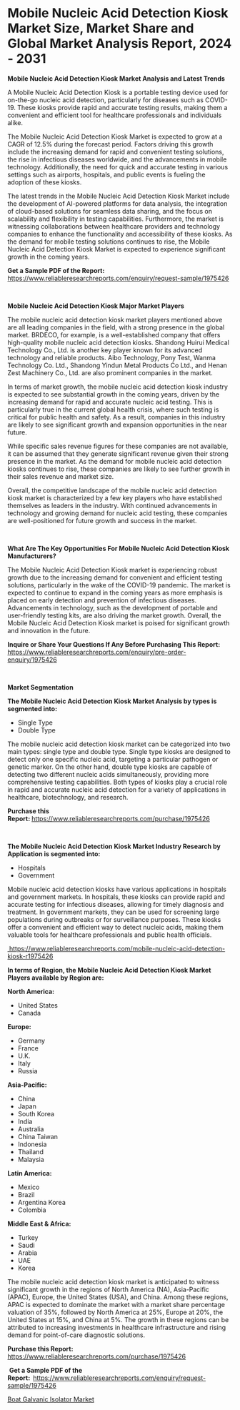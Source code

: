 <p><h1>Mobile Nucleic Acid Detection Kiosk Market Size, Market Share and Global Market Analysis Report, 2024 - 2031</h1></p><p><strong>Mobile Nucleic Acid Detection Kiosk Market Analysis and Latest Trends</strong></p>
<p><p>A Mobile Nucleic Acid Detection Kiosk is a portable testing device used for on-the-go nucleic acid detection, particularly for diseases such as COVID-19. These kiosks provide rapid and accurate testing results, making them a convenient and efficient tool for healthcare professionals and individuals alike.</p><p>The Mobile Nucleic Acid Detection Kiosk Market is expected to grow at a CAGR of 12.5% during the forecast period. Factors driving this growth include the increasing demand for rapid and convenient testing solutions, the rise in infectious diseases worldwide, and the advancements in mobile technology. Additionally, the need for quick and accurate testing in various settings such as airports, hospitals, and public events is fueling the adoption of these kiosks.</p><p>The latest trends in the Mobile Nucleic Acid Detection Kiosk Market include the development of AI-powered platforms for data analysis, the integration of cloud-based solutions for seamless data sharing, and the focus on scalability and flexibility in testing capabilities. Furthermore, the market is witnessing collaborations between healthcare providers and technology companies to enhance the functionality and accessibility of these kiosks. As the demand for mobile testing solutions continues to rise, the Mobile Nucleic Acid Detection Kiosk Market is expected to experience significant growth in the coming years.</p></p>
<p><strong>Get a Sample PDF of the Report:&nbsp;</strong> <a href="https://www.reliableresearchreports.com/enquiry/request-sample/1975426">https://www.reliableresearchreports.com/enquiry/request-sample/1975426</a></p>
<p>&nbsp;</p>
<p><strong>Mobile Nucleic Acid Detection Kiosk Major Market Players</strong></p>
<p><p>The mobile nucleic acid detection kiosk market players mentioned above are all leading companies in the field, with a strong presence in the global market. BRDECO, for example, is a well-established company that offers high-quality mobile nucleic acid detection kiosks. Shandong Huirui Medical Technology Co., Ltd. is another key player known for its advanced technology and reliable products. Aibo Technology, Pony Test, Wanma Technology Co. Ltd., Shandong Yindun Metal Products Co Ltd., and Henan Zest Machinery Co., Ltd. are also prominent companies in the market.</p><p>In terms of market growth, the mobile nucleic acid detection kiosk industry is expected to see substantial growth in the coming years, driven by the increasing demand for rapid and accurate nucleic acid testing. This is particularly true in the current global health crisis, where such testing is critical for public health and safety. As a result, companies in this industry are likely to see significant growth and expansion opportunities in the near future.</p><p>While specific sales revenue figures for these companies are not available, it can be assumed that they generate significant revenue given their strong presence in the market. As the demand for mobile nucleic acid detection kiosks continues to rise, these companies are likely to see further growth in their sales revenue and market size.</p><p>Overall, the competitive landscape of the mobile nucleic acid detection kiosk market is characterized by a few key players who have established themselves as leaders in the industry. With continued advancements in technology and growing demand for nucleic acid testing, these companies are well-positioned for future growth and success in the market.</p></p>
<p>&nbsp;</p>
<p><strong>What Are The Key Opportunities For Mobile Nucleic Acid Detection Kiosk Manufacturers?</strong></p>
<p><p>The Mobile Nucleic Acid Detection Kiosk market is experiencing robust growth due to the increasing demand for convenient and efficient testing solutions, particularly in the wake of the COVID-19 pandemic. The market is expected to continue to expand in the coming years as more emphasis is placed on early detection and prevention of infectious diseases. Advancements in technology, such as the development of portable and user-friendly testing kits, are also driving the market growth. Overall, the Mobile Nucleic Acid Detection Kiosk market is poised for significant growth and innovation in the future.</p></p>
<p><strong>Inquire or Share Your Questions If Any Before Purchasing This Report:</strong> <a href="https://www.reliableresearchreports.com/enquiry/pre-order-enquiry/1975426">https://www.reliableresearchreports.com/enquiry/pre-order-enquiry/1975426</a></p>
<p>&nbsp;</p>
<p><strong>Market Segmentation</strong></p>
<p><strong>The Mobile Nucleic Acid Detection Kiosk Market Analysis by types is segmented into:</strong></p>
<p><ul><li>Single Type</li><li>Double Type</li></ul></p>
<p><p>The mobile nucleic acid detection kiosk market can be categorized into two main types: single type and double type. Single type kiosks are designed to detect only one specific nucleic acid, targeting a particular pathogen or genetic marker. On the other hand, double type kiosks are capable of detecting two different nucleic acids simultaneously, providing more comprehensive testing capabilities. Both types of kiosks play a crucial role in rapid and accurate nucleic acid detection for a variety of applications in healthcare, biotechnology, and research.</p></p>
<p><strong>Purchase this Report:&nbsp;</strong><a href="https://www.reliableresearchreports.com/purchase/1975426">https://www.reliableresearchreports.com/purchase/1975426</a></p>
<p>&nbsp;</p>
<p><strong>The Mobile Nucleic Acid Detection Kiosk Market Industry Research by Application is segmented into:</strong></p>
<p><ul><li>Hospitals</li><li>Government</li></ul></p>
<p><p>Mobile nucleic acid detection kiosks have various applications in hospitals and government markets. In hospitals, these kiosks can provide rapid and accurate testing for infectious diseases, allowing for timely diagnosis and treatment. In government markets, they can be used for screening large populations during outbreaks or for surveillance purposes. These kiosks offer a convenient and efficient way to detect nucleic acids, making them valuable tools for healthcare professionals and public health officials.</p></p>
<p><a href="https://www.reliableresearchreports.com/mobile-nucleic-acid-detection-kiosk-r1975426">&nbsp;https://www.reliableresearchreports.com/mobile-nucleic-acid-detection-kiosk-r1975426</a></p>
<p><strong>In terms of Region, the Mobile Nucleic Acid Detection Kiosk Market Players available by Region are:</strong></p>
<p>
    <p> <strong> North America: </strong>
        <ul>
            <li>United States</li>
            <li>Canada</li>
        </ul>
        </p> 
    <p> <strong> Europe: </strong>
        <ul>
            <li>Germany</li>
            <li>France</li>
            <li>U.K.</li>
            <li>Italy</li>
            <li>Russia</li>
        </ul>
        </p> 
    <p> <strong> Asia-Pacific: </strong>
        <ul>
            <li>China</li>
            <li>Japan</li>
            <li>South Korea</li>
            <li>India</li>
            <li>Australia</li>
            <li>China Taiwan</li>
            <li>Indonesia</li>
            <li>Thailand</li>
            <li>Malaysia</li>
        </ul>
        </p> 
    <p> <strong> Latin America: </strong>
        <ul>
            <li>Mexico</li>
            <li>Brazil</li>
            <li>Argentina Korea</li>
            <li>Colombia</li>
        </ul>
        </p> 
    <p> <strong> Middle East & Africa: </strong>
        <ul>
            <li>Turkey</li>
            <li>Saudi</li>
            <li>Arabia</li>
            <li>UAE</li>
            <li>Korea</li>
        </ul>
    </p>
    </p>
<p><p>The mobile nucleic acid detection kiosk market is anticipated to witness significant growth in the regions of North America (NA), Asia-Pacific (APAC), Europe, the United States (USA), and China. Among these regions, APAC is expected to dominate the market with a market share percentage valuation of 35%, followed by North America at 25%, Europe at 20%, the United States at 15%, and China at 5%. The growth in these regions can be attributed to increasing investments in healthcare infrastructure and rising demand for point-of-care diagnostic solutions.</p></p>
<p><strong>Purchase this Report: </strong><a href="https://www.reliableresearchreports.com/purchase/1975426">https://www.reliableresearchreports.com/purchase/1975426</a></p>
<p>&nbsp;<strong>Get a Sample PDF of the Report:&nbsp;&nbsp;</strong><a href="https://www.reliableresearchreports.com/enquiry/request-sample/1975426">https://www.reliableresearchreports.com/enquiry/request-sample/1975426</a></p>
<p><strong></strong></p>
<p><p><a href="https://github.com/joannesouthgate/Market-Research-Report-List-4/blob/main/boat-galvanic-isolator-market.md">Boat Galvanic Isolator Market</a></p></p>